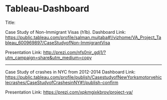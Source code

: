 # Tableau-Dashboard

Title: 

Case Study of Non-Immigrant Visas (h1b).
Dashboard Link:
https://public.tableau.com/profile/salman.mujtaba#!/vizhome/VA_Project_Tableau_600969897/CaseStudyofNon-ImmigrantVisa

Presentation Link: 
http://prezi.com/nfs0nir_gdj1/?utm_campaign=share&utm_medium=copy

-------------------------------------------------------------------------------------------------------------------------
Case Study of crashes in NYC from 2012-2014
Dashboard Link:
https://public.tableau.com/profile/publish/CasestudyofNewYorksmotorvehiclecrashes/CaseStudyofCrashesinNY#!/publish-confirm

Presentation Link: 
https://prezi.com/xpkmgixkbrov/project-va/

